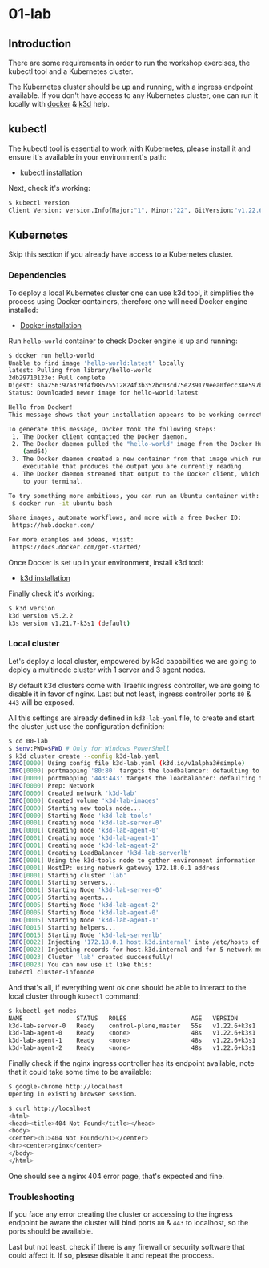 # 01-lab

## Introduction

There are some requirements in order to run the workshop exercises, the kubectl tool and a Kubernetes cluster.

The Kubernetes cluster should be up and running, with a ingress endpoint available. If you don't have access to any Kubernetes cluster, one can run it locally with [docker](https://www.docker.com) & [k3d](https://k3d.io/) help.

## kubectl

The kubectl tool is essential to work with Kubernetes, please install it and ensure it's available in your environment's path:

- [kubectl installation](https://kubernetes.io/docs/tasks/tools/#kubectl)

Next, check it's working:

```bash
$ kubectl version
Client Version: version.Info{Major:"1", Minor:"22", GitVersion:"v1.22.6", GitCommit:"f59f5c2fda36e4036b49ec027e556a15456108f0", GitTreeState:"clean", BuildDate:"2022-01-19T17:33:06Z", GoVersion:"go1.16.12", Compiler:"gc", Platform:"linux/amd64"}
```

## Kubernetes

Skip this section if you already have access to a Kubernetes cluster.

### Dependencies

To deploy a local Kubernetes cluster one can use k3d tool, it simplifies the process using Docker containers, therefore one will need Docker engine installed:

- [Docker installation](https://docs.docker.com/get-docker)

Run `hello-world` container to check Docker engine is up and running:

```bash
$ docker run hello-world
Unable to find image 'hello-world:latest' locally
latest: Pulling from library/hello-world
2db29710123e: Pull complete
Digest: sha256:97a379f4f88575512824f3b352bc03cd75e239179eea0fecc38e597b2209f49a
Status: Downloaded newer image for hello-world:latest

Hello from Docker!
This message shows that your installation appears to be working correctly.

To generate this message, Docker took the following steps:
 1. The Docker client contacted the Docker daemon.
 2. The Docker daemon pulled the "hello-world" image from the Docker Hub.
    (amd64)
 3. The Docker daemon created a new container from that image which runs the
    executable that produces the output you are currently reading.
 4. The Docker daemon streamed that output to the Docker client, which sent it
    to your terminal.

To try something more ambitious, you can run an Ubuntu container with:
 $ docker run -it ubuntu bash

Share images, automate workflows, and more with a free Docker ID:
 https://hub.docker.com/

For more examples and ideas, visit:
 https://docs.docker.com/get-started/
```

Once Docker is set up in your environment, install k3d tool:

- [k3d installation](https://github.com/k3d-io/k3d/#get)

Finally check it's working:

```bash
$ k3d version
k3d version v5.2.2
k3s version v1.21.7-k3s1 (default)
```

### Local cluster

Let's deploy a local cluster, empowered by k3d capabilities we are going to deploy a multinode cluster with 1 server and 3 agent nodes.

By default k3d clusters come with Traefik ingress controller, we are going to disable it in favor of nginx. Last but not least, ingress controller ports `80` & `443` will be exposed.

All this settings are already defined in `kd3-lab-yaml` file, to create and start the cluster just use the configuration definition:

```bash
$ cd 00-lab
$ $env:PWD=$PWD # Only for Windows PowerShell
$ k3d cluster create --config k3d-lab.yaml
INFO[0000] Using config file k3d-lab.yaml (k3d.io/v1alpha3#simple)
INFO[0000] portmapping '80:80' targets the loadbalancer: defaulting to [servers:*:proxy agents:*:proxy]
INFO[0000] portmapping '443:443' targets the loadbalancer: defaulting to [servers:*:proxy agents:*:proxy]
INFO[0000] Prep: Network
INFO[0000] Created network 'k3d-lab'
INFO[0000] Created volume 'k3d-lab-images'
INFO[0000] Starting new tools node...
INFO[0000] Starting Node 'k3d-lab-tools'
INFO[0001] Creating node 'k3d-lab-server-0'
INFO[0001] Creating node 'k3d-lab-agent-0'
INFO[0001] Creating node 'k3d-lab-agent-1'
INFO[0001] Creating node 'k3d-lab-agent-2'
INFO[0001] Creating LoadBalancer 'k3d-lab-serverlb'
INFO[0001] Using the k3d-tools node to gather environment information
INFO[0001] HostIP: using network gateway 172.18.0.1 address
INFO[0001] Starting cluster 'lab'
INFO[0001] Starting servers...
INFO[0001] Starting Node 'k3d-lab-server-0'
INFO[0005] Starting agents...
INFO[0005] Starting Node 'k3d-lab-agent-2'
INFO[0005] Starting Node 'k3d-lab-agent-0'
INFO[0005] Starting Node 'k3d-lab-agent-1'
INFO[0015] Starting helpers...
INFO[0015] Starting Node 'k3d-lab-serverlb'
INFO[0022] Injecting '172.18.0.1 host.k3d.internal' into /etc/hosts of all nodes...
INFO[0022] Injecting records for host.k3d.internal and for 5 network members into CoreDNS configmap...
INFO[0023] Cluster 'lab' created successfully!
INFO[0023] You can now use it like this:
kubectl cluster-infonode
```

And that's all, if everything went ok one should be able to interact to the local cluster through `kubectl` command:

```bash
$ kubectl get nodes
NAME               STATUS   ROLES                  AGE   VERSION
k3d-lab-server-0   Ready    control-plane,master   55s   v1.22.6+k3s1
k3d-lab-agent-0    Ready    <none>                 48s   v1.22.6+k3s1
k3d-lab-agent-1    Ready    <none>                 48s   v1.22.6+k3s1
k3d-lab-agent-2    Ready    <none>                 48s   v1.22.6+k3s1
```

Finally check if the nginx ingress controller has its endpoint available, note that it could take some time to be available:

```bash
$ google-chrome http://localhost
Opening in existing browser session.

$ curl http://localhost
<html>
<head><title>404 Not Found</title></head>
<body>
<center><h1>404 Not Found</h1></center>
<hr><center>nginx</center>
</body>
</html>
```

One should see a nginx 404 error page, that's expected and fine.

### Troubleshooting

If you face any error creating the cluster or accessing to the ingress endpoint be aware the cluster will bind ports `80` & `443` to localhost, so the ports should be available.

Last but not least, check if there is any firewall or security software that could affect it. If so, please disable it and repeat the proccess.
